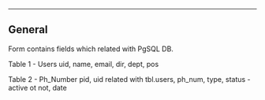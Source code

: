
----------------------
General
----------------------

Form contains fields which related with PgSQL DB.

Table 1 - Users
uid, name, email, dir, dept, pos

Table 2 - Ph_Number
pid, uid related with tbl.users, ph_num, type, status - active ot not, date


